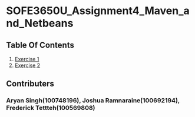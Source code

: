 # SOFE3650U_Assignment4_Maven_and_Netbeans
## Table Of Contents
1. [Exercise 1](https://github.com/joshRam0214/SOFE3650U_Assignment4_Maven_and_Netbeans/tree/main/Exercise%201/CompanyProject)
1. [Exercise 2](https://github.com/joshRam0214/SOFE3650U_Assignment4_Maven_and_Netbeans/tree/main/Exercise%202/CashResgisterProject)


## Contributers
### Aryan Singh(100748196), Joshua Ramnaraine(100692194), Frederick Tettteh(100569808)
